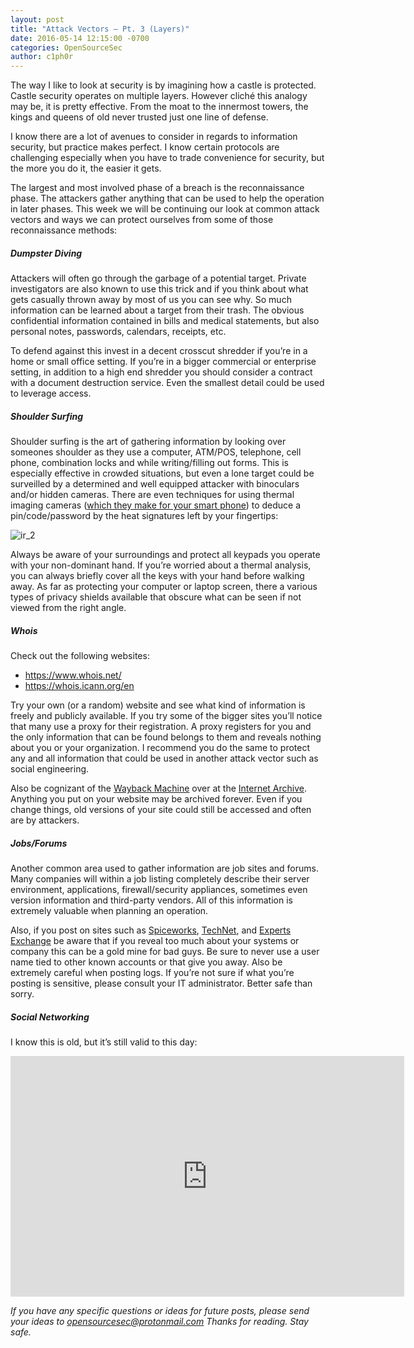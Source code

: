 ```yaml
---
layout: post
title: "Attack Vectors – Pt. 3 (Layers)"
date: 2016-05-14 12:15:00 -0700
categories: OpenSourceSec
author: c1ph0r
---
```

The way I like to look at security is by imagining how a castle is protected. Castle security operates on multiple layers. However cliché this analogy may be, it is pretty effective. From the moat to the innermost towers, the kings and queens of old never trusted just one line of defense.

I know there are a lot of avenues to consider in regards to information security, but practice makes perfect. I know certain protocols are challenging especially when you have to trade convenience for security, but the more you do it, the easier it gets.

The largest and most involved phase of a breach is the reconnaissance phase. The attackers gather anything that can be used to help the operation in later phases. This week we will be continuing our look at common attack vectors and ways we can protect ourselves from some of those reconnaissance methods:

##### Dumpster Diving

Attackers will often go through the garbage of a potential target. Private investigators are also known to use this trick and if you think about what gets casually thrown away by most of us you can see why. So much information can be learned about a target from their trash. The obvious confidential information contained in bills and medical statements, but also personal notes, passwords, calendars, receipts, etc.

To defend against this invest in a decent crosscut shredder if you’re in a home or small office setting. If you’re in a bigger commercial or enterprise setting, in addition to a high end shredder you should consider a contract with a document destruction service. Even the smallest detail could be used to leverage access.

##### Shoulder Surfing

Shoulder surfing is the art of gathering information by looking over someones shoulder as they use a computer, ATM/POS, telephone, cell phone, combination locks and while writing/filling out forms. This is especially effective in crowded situations, but even a lone target could be surveilled by a determined and well equipped attacker with binoculars and/or hidden cameras. There are even techniques for using thermal imaging cameras ([which they make for your smart phone](http://www.flir.com/flirone/)) to deduce a pin/code/password by the heat signatures left by your fingertips:

![ir_2](http://petapixel.com/assets/uploads/2014/08/ir_2.jpg)

Always be aware of your surroundings and protect all keypads you operate with your non-dominant hand. If you’re worried about a thermal analysis, you can always briefly cover all the keys with your hand before walking away. As far as protecting your computer or laptop screen, there a various types of privacy shields available that obscure what can be seen if not viewed from the right angle.

##### Whois

Check out the following websites:

* https://www.whois.net/
* https://whois.icann.org/en

Try your own (or a random) website and see what kind of information is freely and publicly available. If you try some of the bigger sites you’ll notice that many use a proxy for their registration. A proxy registers for you and the only information that can be found belongs to them and reveals nothing about you or your organization. I recommend you do the same to protect any and all information that could be used in another attack vector such as social engineering.

Also be cognizant of the [Wayback Machine](https://archive.org/web/) over at the [Internet Archive](https://archive.org). Anything you put on your website may be archived forever. Even if you change things, old versions of your site could still be accessed and often are by attackers.

##### Jobs/Forums

Another common area used to gather information are job sites and forums. Many companies will within a job listing completely describe their server environment, applications, firewall/security appliances, sometimes even version information and third-party vendors. All of this information is extremely valuable when planning an operation.

Also, if you post on sites such as [Spiceworks](http://www.spiceworks.com/), [TechNet](https://technet.microsoft.com/en-us/), and [Experts Exchange](http://www.experts-exchange.com/) be aware that if you reveal too much about your systems or company this can be a gold mine for bad guys. Be sure to never use a user name tied to other known accounts or that give you away. Also be extremely careful when posting logs. If you’re not sure if what you’re posting is sensitive, please consult your IT administrator. Better safe than sorry.

##### Social Networking

I know this is old, but it’s still valid to this day:

<iframe width="630" height="385" src="https://www.youtube.com/embed/-Mqi68Zn7hE" frameborder="0" allowfullscreen></iframe>

*If you have any specific questions or ideas for future posts, please send your ideas to opensourcesec@protonmail.com*
*Thanks for reading. Stay safe.*